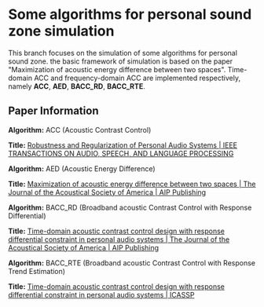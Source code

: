 
# Some algorithms for personal sound zone simulation

This branch focuses on the simulation of some algorithms for personal sound zone. the basic framework of simulation is based on the paper "Maximization of acoustic energy difference between two spaces". Time-domain ACC and frequency-domain ACC are implemented respectively, namely **ACC**, **AED**, **BACC_RD**, **BACC_RTE**.


## Paper Information

**Algorithm:** ACC (Acoustic Contrast Control)

**Title:** [Robustness and Regularization of Personal  Audio Systems | IEEE TRANSACTIONS ON AUDIO, SPEECH, AND LANGUAGE PROCESSING](https://ieeexplore.ieee.org/document/6194290/)


**Algorithm:** AED (Acoustic Energy Difference)

**Title:** [Maximization of acoustic energy difference between two spaces | The Journal of the Acoustical Society of America | AIP Publishing](https://pubs.aip.org/asa/jasa/article-abstract/128/1/121/655976/Maximization-of-acoustic-energy-difference-between?redirectedFrom=fulltext)


**Algorithm:** BACC_RD (Broadband acoustic Contrast Control with Response Differential)

**Title:** [Time-domain acoustic contrast control design with response differential constraint in personal audio systems | The Journal of the Acoustical Society of America | AIP Publishing](https://pubs.aip.org/asa/jasa/article/135/6/EL252/607071/Time-domain-acoustic-contrast-control-design-with)

**Algorithm:** BACC_RTE (Broadband acoustic Contrast Control with Response Trend Estimation)

**Title:** [Time-domain acoustic contrast control design with response differential constraint in personal audio systems | ICASSP ](https://sps.ewi.tudelft.nl/pubs/schellekens16icassp.pdf)
